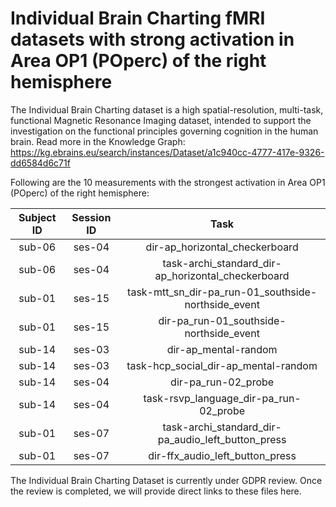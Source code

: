 # Individual Brain Charting fMRI datasets with strong activation in Area OP1 (POperc) of the right hemisphere

The Individual Brain Charting dataset is a high spatial-resolution, multi-task, functional Magnetic Resonance Imaging dataset, intended to support the investigation on the functional principles governing cognition in the human brain.
Read more in the Knowledge Graph: https://kg.ebrains.eu/search/instances/Dataset/a1c940cc-4777-417e-9326-dd6584d6c71f

Following are the 10 measurements with the strongest activation in Area OP1 (POperc) of the right hemisphere:

| Subject ID | Session ID | Task |
| :-: | :-: | :-: |
| sub-06 | ses-04 | dir-ap_horizontal_checkerboard|
| sub-06 | ses-04 | task-archi_standard_dir-ap_horizontal_checkerboard|
| sub-01 | ses-15 | task-mtt_sn_dir-pa_run-01_southside-northside_event|
| sub-01 | ses-15 | dir-pa_run-01_southside-northside_event|
| sub-14 | ses-03 | dir-ap_mental-random|
| sub-14 | ses-03 | task-hcp_social_dir-ap_mental-random|
| sub-14 | ses-04 | dir-pa_run-02_probe|
| sub-14 | ses-04 | task-rsvp_language_dir-pa_run-02_probe|
| sub-01 | ses-07 | task-archi_standard_dir-pa_audio_left_button_press|
| sub-01 | ses-07 | dir-ffx_audio_left_button_press|


The Individual Brain Charting Dataset is currently under GDPR review. Once the review is completed, we will provide direct links to these files here.